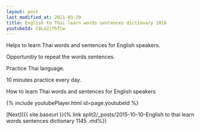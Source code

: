 ```yaml
---
layout: post
last_modified_at: 2021-03-29
title: English to Thai learn words sentences dictionary 1016 
youtubeId: C6Lo2iYhfCw
---
```

 
 
Helps to learn Thai words and sentences for English speakers.

Opportunitiy to repeat the words sentences. 

Practice Thai language. 
 
10 minutes practice every day. 
 
How to learn Thai words and sentences for English speakers 
 
{% include youtubePlayer.html id=page.youtubeId %}
 
 
[Next]({{ site.baseurl }}{% link  split2/_posts/2015-10-10-English to thai learn words sentences dictionary 1145 .md%})
 
